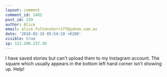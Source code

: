 ```yaml
---
layout: comment
comment_id: 2482
post_id: 339
author: Alice
email: alice.fultonsherriff@yahoo.com.au
date: '2018-02-19 05:54:18 +0100'
visible: true
ip: 121.200.237.36
---
```

I have saved stories but can't upload them to my Instagram account. The square which usually appears in the bottom left hand corner isn't showing up. Help!
